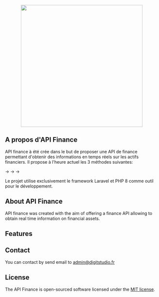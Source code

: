 <p align="center"><a href="https://laravel.com" target="_blank"><img src="https://raw.githubusercontent.com/laravel/art/master/logo-lockup/5%20SVG/2%20CMYK/1%20Full%20Color/laravel-logolockup-cmyk-red.svg" width="400"></a></p>

## A propos d'API Finance
API finance à été crée dans le but de proposer une API de finance permettant d'obtenir des informations en temps réels sur les actifs financiers.
Il propose à l'heure actuel les 3 méthodes suivantes: 

->
->
->

Le projet utilise exclusivement le framework Laravel et PHP 8 comme outil pour le développement.


## About API Finance

API finance was created with the aim of offering a finance API allowing to obtain real time information on financial assets.


## Features



## Contact

You can contact by send email to admin@digitstudio.fr 

## License

The API Finance is open-sourced software licensed under the [MIT license](https://opensource.org/licenses/MIT).
